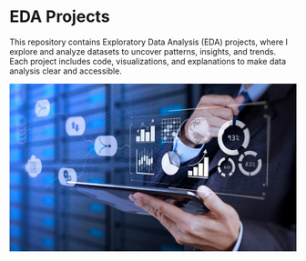 # EDA Projects

This repository contains Exploratory Data Analysis (EDA) projects, where I explore and analyze datasets to uncover patterns, insights, and trends. Each project includes code, visualizations, and explanations to make data analysis clear and accessible.

![alt text](./eda.webp)